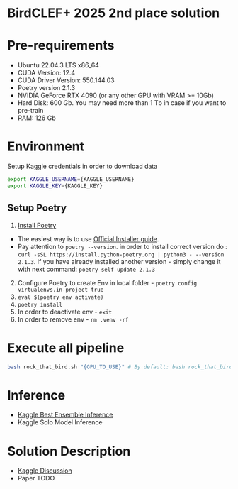 # BirdCLEF+ 2025 2nd place solution

# Pre-requirements

- Ubuntu 22.04.3 LTS x86_64
- CUDA Version: 12.4
- CUDA Driver Version: 550.144.03
- Poetry version 2.1.3
- NVIDIA GeForce RTX 4090 (or any other GPU with VRAM >= 10Gb)
- Hard Disk: 600 Gb. You may need more than 1 Tb in case if you want to pre-train
- RAM: 126 Gb

# Environment

Setup Kaggle credentials in order to download data

```bash
export KAGGLE_USERNAME={KAGGLE_USERNAME}
export KAGGLE_KEY={KAGGLE_KEY}
```

## Setup Poetry

1. [Install Poetry](https://python-poetry.org/docs/#installation)
  - The easiest way is to use [Official Installer guide](https://python-poetry.org/docs/#installing-with-the-official-installer).
  - Pay attention to `poetry --version`. in order to install correct version do : `curl -sSL https://install.python-poetry.org | python3 - --version 2.1.3`. If you have already installed another version - simply change it with next command: `poetry self update 2.1.3`
2. Configure Poetry to create Env in local folder - `poetry config virtualenvs.in-project true`
3. `eval $(poetry env activate)`
4. `poetry install`
5. In order to deactivate env - `exit`
6. In order to remove env - `rm .venv -rf`

# Execute all pipeline

```bash
bash rock_that_bird.sh "{GPU_TO_USE}" # By default: bash rock_that_bird.sh "0"
```

# Inference

- [Kaggle Best Ensemble Inference](https://www.kaggle.com/code/vladimirsydor/bird-clef-2025-ensemble-v2-final-final?scriptVersionId=244942051)
- Kaggle Solo Model Inference

# Solution Description

- [Kaggle Discussion](https://www.kaggle.com/competitions/birdclef-2025/discussion/583699)
- Paper TODO
